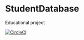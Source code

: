# StudentDatabase
Educational project

[![CircleCI](https://circleci.com/gh/Tomek52/StudentDatabase/tree/master.svg?style=svg)](https://circleci.com/gh/Tomek52/StudentDatabase/tree/master)
